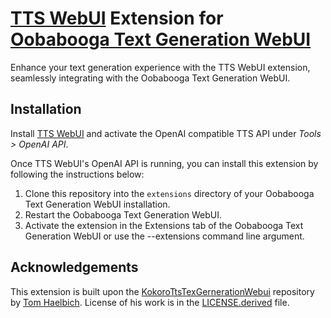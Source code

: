 # [TTS WebUI](https://github.com/rsxdalv/tts-webui) Extension for [Oobabooga Text Generation WebUI](https://github.com/oobabooga/text-generation-webui)

Enhance your text generation experience with the TTS WebUI extension, seamlessly integrating with the Oobabooga Text Generation WebUI.

## Installation

Install [TTS WebUI](https://github.com/rsxdalv/tts-webui) and activate the OpenAI compatible TTS API under *Tools > OpenAI API*.

Once TTS WebUI's OpenAI API is running, you can install this extension by following the instructions below:

1. Clone this repository into the `extensions` directory of your Oobabooga Text Generation WebUI installation.
2. Restart the Oobabooga Text Generation WebUI.
3. Activate the extension in the Extensions tab of the Oobabooga Text Generation WebUI or use the --extensions command line argument.

## Acknowledgements

This extension is built upon the [KokoroTtsTexGernerationWebui](https://github.com/h43lb1t0/KokoroTtsTexGernerationWebui) repository by [Tom Haelbich](https://github.com/h43lb1t0). License of his work is in the [LICENSE.derived](LICENSE.derived) file.
